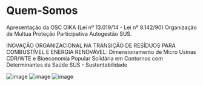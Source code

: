 # Quem-Somos
Apresentação da OSC OIKA (Lei nº 13.019/14 - Lei nº 8.142/90) Organização de Multua Proteção Participativa Autogestão SUS.

INOVAÇÃO ORGANIZACIONAL NA TRANSIÇÃO DE RESÍDUOS PARA COMBUSTÍVEL E ENERGIA RENOVÁVEL: Dimensionamento de Micro Usinas CDR/WTE e Bioeconomia Popular Solidária em Contornos com Determinantes da Saúde SUS - Sustentabilidade

![image](https://user-images.githubusercontent.com/120027241/206472640-e9be798d-f087-4efb-9534-5ff73cf11636.png)
![image](https://user-images.githubusercontent.com/120027241/206474017-b5ad8f72-9e65-49e8-a8c9-394a397ba459.png)
![image](https://user-images.githubusercontent.com/120027241/206484432-e2221bfa-f4f9-4150-8473-dbd8c20f3b9b.png)
